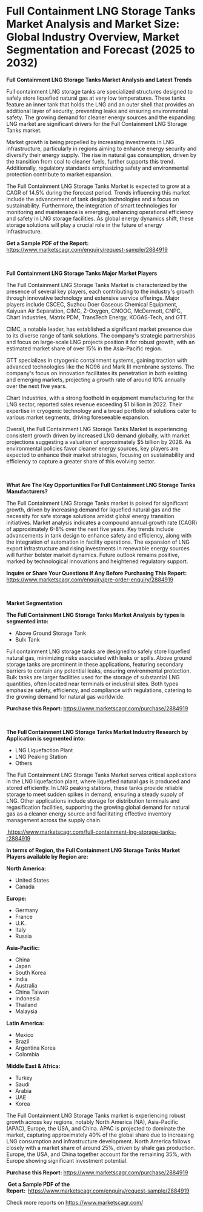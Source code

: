<p><h1>Full Containment LNG Storage Tanks Market Analysis and Market Size: Global Industry Overview, Market Segmentation and Forecast (2025 to 2032)</h1></p><p><strong>Full Containment LNG Storage Tanks Market Analysis and Latest Trends</strong></p>
<p><p>Full containment LNG storage tanks are specialized structures designed to safely store liquefied natural gas at very low temperatures. These tanks feature an inner tank that holds the LNG and an outer shell that provides an additional layer of security, preventing leaks and ensuring environmental safety. The growing demand for cleaner energy sources and the expanding LNG market are significant drivers for the Full Containment LNG Storage Tanks market.</p><p>Market growth is being propelled by increasing investments in LNG infrastructure, particularly in regions aiming to enhance energy security and diversify their energy supply. The rise in natural gas consumption, driven by the transition from coal to cleaner fuels, further supports this trend. Additionally, regulatory standards emphasizing safety and environmental protection contribute to market expansion.</p><p>The Full Containment LNG Storage Tanks Market is expected to grow at a CAGR of 14.5% during the forecast period. Trends influencing this market include the advancement of tank design technologies and a focus on sustainability. Furthermore, the integration of smart technologies for monitoring and maintenance is emerging, enhancing operational efficiency and safety in LNG storage facilities. As global energy dynamics shift, these storage solutions will play a crucial role in the future of energy infrastructure.</p></p>
<p><strong>Get a Sample PDF of the Report:&nbsp;</strong> <a href="https://www.marketscagr.com/enquiry/request-sample/2884919?utm_campaign=3117&utm_medium=2&utm_source=Github&utm_content=ia&utm_term=13032025&utm_id=full-containment-lng-storage-tanks">https://www.marketscagr.com/enquiry/request-sample/2884919</a></p>
<p>&nbsp;</p>
<p><strong>Full Containment LNG Storage Tanks Major Market Players</strong></p>
<p><p>The Full Containment LNG Storage Tanks Market is characterized by the presence of several key players, each contributing to the industry's growth through innovative technology and extensive service offerings. Major players include CSCEC, Suzhou Doer Gaseous Chemical Equipment, Kaiyuan Air Separation, CIMC, Z-Oxygen, CNOOC, McDermott, CNPC, Chart Industries, Matrix PDM, TransTech Energy, KOGAS-Tech, and GTT.</p><p>CIMC, a notable leader, has established a significant market presence due to its diverse range of tank solutions. The company's strategic partnerships and focus on large-scale LNG projects position it for robust growth, with an estimated market share of over 15% in the Asia-Pacific region.</p><p>GTT specializes in cryogenic containment systems, gaining traction with advanced technologies like the NO96 and Mark III membrane systems. The company's focus on innovation facilitates its penetration in both existing and emerging markets, projecting a growth rate of around 10% annually over the next five years.</p><p>Chart Industries, with a strong foothold in equipment manufacturing for the LNG sector, reported sales revenue exceeding $1 billion in 2022. Their expertise in cryogenic technology and a broad portfolio of solutions cater to various market segments, driving foreseeable expansion.</p><p>Overall, the Full Containment LNG Storage Tanks Market is experiencing consistent growth driven by increased LNG demand globally, with market projections suggesting a valuation of approximately $5 billion by 2028. As environmental policies favor cleaner energy sources, key players are expected to enhance their market strategies, focusing on sustainability and efficiency to capture a greater share of this evolving sector.</p></p>
<p>&nbsp;</p>
<p><strong>What Are The Key Opportunities For Full Containment LNG Storage Tanks Manufacturers?</strong></p>
<p><p>The Full Containment LNG Storage Tanks market is poised for significant growth, driven by increasing demand for liquefied natural gas and the necessity for safe storage solutions amidst global energy transition initiatives. Market analysis indicates a compound annual growth rate (CAGR) of approximately 6-8% over the next five years. Key trends include advancements in tank design to enhance safety and efficiency, along with the integration of automation in facility operations. The expansion of LNG export infrastructure and rising investments in renewable energy sources will further bolster market dynamics. Future outlook remains positive, marked by technological innovations and heightened regulatory support.</p></p>
<p><strong>Inquire or Share Your Questions If Any Before Purchasing This Report:</strong> <a href="https://www.marketscagr.com/enquiry/pre-order-enquiry/2884919?utm_campaign=3117&utm_medium=2&utm_source=Github&utm_content=ia&utm_term=13032025&utm_id=full-containment-lng-storage-tanks">https://www.marketscagr.com/enquiry/pre-order-enquiry/2884919</a></p>
<p>&nbsp;</p>
<p><strong>Market Segmentation</strong></p>
<p><strong>The Full Containment LNG Storage Tanks Market Analysis by types is segmented into:</strong></p>
<p><ul><li>Above Ground Storage Tank</li><li>Bulk Tank</li></ul></p>
<p><p>Full containment LNG storage tanks are designed to safely store liquefied natural gas, minimizing risks associated with leaks or spills. Above ground storage tanks are prominent in these applications, featuring secondary barriers to contain any potential leaks, ensuring environmental protection. Bulk tanks are larger facilities used for the storage of substantial LNG quantities, often located near terminals or industrial sites. Both types emphasize safety, efficiency, and compliance with regulations, catering to the growing demand for natural gas worldwide.</p></p>
<p><strong>Purchase this Report:&nbsp;</strong><a href="https://www.marketscagr.com/purchase/2884919?utm_campaign=3117&utm_medium=2&utm_source=Github&utm_content=ia&utm_term=13032025&utm_id=full-containment-lng-storage-tanks">https://www.marketscagr.com/purchase/2884919</a></p>
<p>&nbsp;</p>
<p><strong>The Full Containment LNG Storage Tanks Market Industry Research by Application is segmented into:</strong></p>
<p><ul><li>LNG Liquefaction Plant</li><li>LNG Peaking Station</li><li>Others</li></ul></p>
<p><p>The Full Containment LNG Storage Tanks Market serves critical applications in the LNG liquefaction plant, where liquefied natural gas is produced and stored efficiently. In LNG peaking stations, these tanks provide reliable storage to meet sudden spikes in demand, ensuring a steady supply of LNG. Other applications include storage for distribution terminals and regasification facilities, supporting the growing global demand for natural gas as a cleaner energy source and facilitating effective inventory management across the supply chain.</p></p>
<p><a href="https://www.marketscagr.com/full-containment-lng-storage-tanks-r2884919?utm_campaign=3117&utm_medium=2&utm_source=Github&utm_content=ia&utm_term=13032025&utm_id=full-containment-lng-storage-tanks">&nbsp;https://www.marketscagr.com/full-containment-lng-storage-tanks-r2884919</a></p>
<p><strong>In terms of Region, the Full Containment LNG Storage Tanks Market Players available by Region are:</strong></p>
<p>
    <p> <strong> North America: </strong>
        <ul>
            <li>United States</li>
            <li>Canada</li>
        </ul>
        </p> 
    <p> <strong> Europe: </strong>
        <ul>
            <li>Germany</li>
            <li>France</li>
            <li>U.K.</li>
            <li>Italy</li>
            <li>Russia</li>
        </ul>
        </p> 
    <p> <strong> Asia-Pacific: </strong>
        <ul>
            <li>China</li>
            <li>Japan</li>
            <li>South Korea</li>
            <li>India</li>
            <li>Australia</li>
            <li>China Taiwan</li>
            <li>Indonesia</li>
            <li>Thailand</li>
            <li>Malaysia</li>
        </ul>
        </p> 
    <p> <strong> Latin America: </strong>
        <ul>
            <li>Mexico</li>
            <li>Brazil</li>
            <li>Argentina Korea</li>
            <li>Colombia</li>
        </ul>
        </p> 
    <p> <strong> Middle East & Africa: </strong>
        <ul>
            <li>Turkey</li>
            <li>Saudi</li>
            <li>Arabia</li>
            <li>UAE</li>
            <li>Korea</li>
        </ul>
    </p>
    </p>
<p><p>The Full Containment LNG Storage Tanks market is experiencing robust growth across key regions, notably North America (NA), Asia-Pacific (APAC), Europe, the USA, and China. APAC is projected to dominate the market, capturing approximately 40% of the global share due to increasing LNG consumption and infrastructure development. North America follows closely with a market share of around 25%, driven by shale gas production. Europe, the USA, and China together account for the remaining 35%, with Europe showing significant investment potential.</p></p>
<p><strong>Purchase this Report: </strong><a href="https://www.marketscagr.com/purchase/2884919?utm_campaign=3117&utm_medium=2&utm_source=Github&utm_content=ia&utm_term=13032025&utm_id=full-containment-lng-storage-tanks">https://www.marketscagr.com/purchase/2884919</a></p>
<p>&nbsp;<strong>Get a Sample PDF of the Report:&nbsp;&nbsp;</strong><a href="https://www.marketscagr.com/enquiry/request-sample/2884919?utm_campaign=3117&utm_medium=2&utm_source=Github&utm_content=ia&utm_term=13032025&utm_id=full-containment-lng-storage-tanks">https://www.marketscagr.com/enquiry/request-sample/2884919</a></p>
<p><strong></strong></p>
<p>Check more reports on <a href="https://www.marketscagr.com/?utm_campaign=3117&utm_medium=2&utm_source=Github&utm_content=ia&utm_term=13032025&utm_id=full-containment-lng-storage-tanks">https://www.marketscagr.com/</a></p>